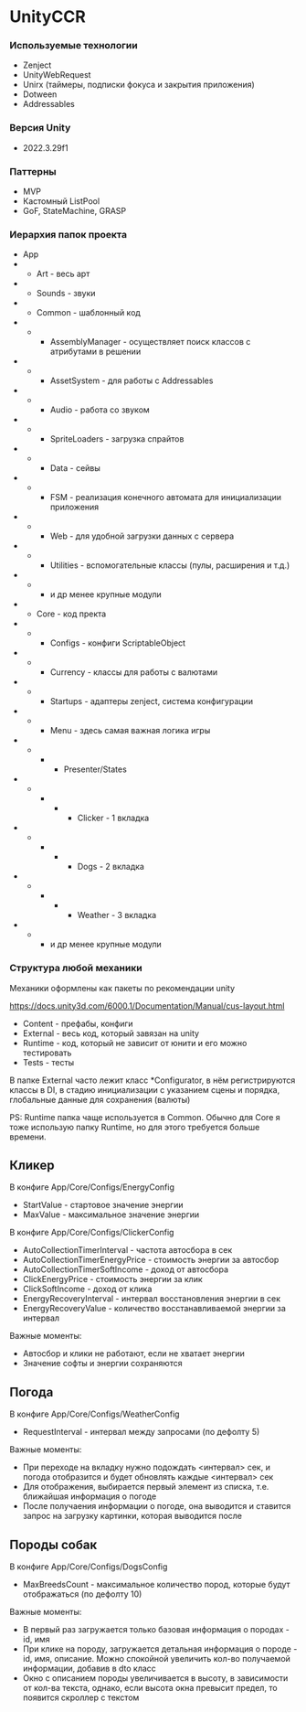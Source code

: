 # UnityCCR

### Используемые технологии
+ Zenject
+ UnityWebRequest
+ Unirx (таймеры, подписки фокуса и закрытия приложения)
+ Dotween
+ Addressables

### Версия Unity
+ 2022.3.29f1

### Паттерны
+ MVP
+ Кастомный ListPool
+ GoF, StateMachine, GRASP 

### Иерархия папок проекта

+ App
+ + Art - весь арт
+ + Sounds - звуки
+ + Common - шаблонный код
+ + + AssemblyManager - осуществляет поиск классов с атрибутами в решении
+ + + AssetSystem - для работы с Addressables
+ + + Audio - работа со звуком
+ + + SpriteLoaders - загрузка спрайтов
+ + + Data - сейвы
+ + + FSM - реализация конечного автомата для инициализации приложения
+ + + Web - для удобной загрузки данных с сервера
+ + + Utilities - вспомогательные классы (пулы, расширения и т.д.)
+ + + и др менее крупные модули
+ + Core - код пректа
+ + + Configs - конфиги ScriptableObject
+ + + Currency - классы для работы с валютами
+ + + Startups - адаптеры zenject, система конфигурации
+ + + Menu - здесь самая важная логика игры
+ + + + Presenter/States
+ + + + + Clicker - 1 вкладка
+ + + + + Dogs - 2 вкладка
+ + + + + Weather - 3 вкладка
+ + + и др менее крупные модули

### Структура любой механики

Механики оформлены как пакеты по рекомендации unity

https://docs.unity3d.com/6000.1/Documentation/Manual/cus-layout.html
+ Content - префабы, конфиги
+ External - весь код, который завязан на unity
+ Runtime - код, который не зависит от юнити и его можно тестировать
+ Tests - тесты

В папке External часто лежит класс *Configurator, 
в нём регистрируются классы в DI, в стадию инициализации с указанием сцены и 
порядка, глобальные данные для сохранения
(валюты)  

PS: Runtime папка чаще используется в Common. Обычно для Core я тоже использую папку Runtime, но для этого требуется больше времени.

## Кликер

В конфиге App/Core/Configs/EnergyConfig
+ StartValue - стартовое значение энергии
+ MaxValue - максимальное значение энергии

В конфиге App/Core/Configs/ClickerConfig
+ AutoCollectionTimerInterval - частота автосбора в сек
+ AutoCollectionTimerEnergyPrice - стоимость энергии за автосбор
+ AutoCollectionTimerSoftIncome - доход от автосбора
+ ClickEnergyPrice - стоимость энергии за клик
+ ClickSoftIncome - доход от клика
+ EnergyRecoveryInterval - интервал восстановления энергии в сек
+ EnergyRecoveryValue - количество восстанавливаемой энергии за интервал

Важные моменты:
+ Автосбор и клики не работают, если не хватает энергии
+ Значение софты и энергии сохраняются

## Погода

В конфиге App/Core/Configs/WeatherConfig
+ RequestInterval - интервал между запросами (по дефолту 5)

Важные моменты:
+ При переходе на вкладку нужно подождать <интервал> сек, и погода отобразится и будет обновлять каждые <интервал> сек
+ Для отображения, выбирается первый элемент из списка, т.е. ближайшая информация о погоде
+ После получаения информации о погоде, она выводится и ставится запрос на загрузку картинки, которая выводится после

## Породы собак

В конфиге App/Core/Configs/DogsConfig
+ MaxBreedsCount - максимальное количество пород, которые будут отображаться (по дефолту 10)

Важные моменты:
+ В первый раз загружается только базовая информация о породах - id, имя
+ При клике на породу, загружается детальная информация о породе - id, имя, описание. 
Можно спокойной увеличить кол-во получаемой информации, добавив в dto класс
+ Окно с описанием породы увеличивается в высоту, в зависимости от кол-ва текста, однако, 
если высота окна превысит предел, то появится скроллер с текстом 





